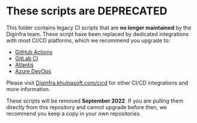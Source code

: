 # These scripts are DEPRECATED

This folder contains legacy CI scripts that are **no longer maintained** by the Diginfra team. These script have been replaced by dedicated integrations with most CI/CD platforms, which we recommend you upgrade to:
* [GitHub Actions](https://www.diginfra.khulnasoft.com/docs/guides/actions_migration/)
* [GitLab CI](https://www.diginfra.khulnasoft.com/docs/guides/gitlab_ci_migration/)
* [Atlantis](https://www.diginfra.khulnasoft.com/docs/guides/atlantis_migration/)
* [Azure DevOps](https://www.diginfra.khulnasoft.com/docs/guides/azure_devops_migration/)

Please visit [Diginfra.khulnasoft.com/cicd](https://www.diginfra.khulnasoft.com/cicd/) for other CI/CD integrations and more information.

These scripts will be removed **September 2022**. If you are pulling them directly from this repository and cannot upgrade before then, we recommend you keep a copy in your own repositories.
